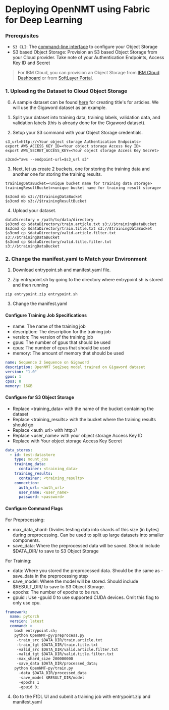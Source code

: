 # Deploying OpenNMT using Fabric for Deep Learning

### Prerequisites

* `S3 CLI`: The [command-line interface](https://aws.amazon.com/cli/) to configure your Object Storage
* S3 based Object Storage: Provision an S3 based Object Storage from your Cloud provider. Take note of your Authentication Endpoints, Access Key ID and Secret
> For IBM Cloud, you can provision an Object Storage from [IBM Cloud Dashboard](https://console.bluemix.net/catalog/infrastructure/cloud-object-storage?taxonomyNavigation=apps) or from [SoftLayer Portal](https://control.softlayer.com/storage/objectstorage).

### 1. Uploading the Dataset to Cloud Object Storage

0. A sample dataset can be found [here](https://github.com/harvardnlp/sent-summary) for creating title's for articles. We will use the Gigaword dataset as an example.

1. Split your dataset into training data, training labels, validation data, and validation labels (this is already done for the Gigaword dataset).

2. Setup your S3 command with your Object Storage credentials.

```shell
s3_url=http://<Your object storage Authentication Endpoints>
export AWS_ACCESS_KEY_ID=<Your object storage Access Key ID>
export AWS_SECRET_ACCESS_KEY=<Your object storage Access Key Secret>

s3cmd="aws --endpoint-url=$s3_url s3"
```

3. Next, let us create 2 buckets, one for storing the training data and another one for storing the training results.
```shell
trainingDataBucket=<unique bucket name for training data storage>
trainingResultBucket=<unique bucket name for training result storage>

$s3cmd mb s3://$trainingDataBucket
$s3cmd mb s3://$trainingResultBucket
```

4. Upload your dataset.
```shell
dataDirectory = /path/to/data/directory
$s3cmd cp $dataDirectory/train.article.txt s3://$trainingDataBucket
$s3cmd cp $dataDirectory/train.title.txt s3://$trainingDataBucket
$s3cmd cp $dataDirectory/valid.article.filter.txt s3://$trainingDataBucket
$s3cmd cp $dataDirectory/valid.title.filter.txt s3://$trainingDataBucket
```

### 2. Change the manifest.yaml to Match your Environment

1. Download entrypoint.sh and manifest.yaml file.

2. Zip entrypoint.sh by going to the directory where entrypoint.sh is stored and then running

```shell
zip entrypoint.zip entrypoint.sh
```

3. Change the manifest.yaml

#### Configure Training Job Specifications

- name: The name of the training job
- description: The description for the training job
- version: The version of the training job
- gpus: The number of gpus that should be used
- cpus: The number of cpus that should be used
- memory: The amount of memory that should be used

```yaml
name: Sequence 2 Sequence on Gigaword
description: OpenNMT Seq2seq model trained on Gigaword dataset
version: "1.0"
gpus: 1
cpus: 8
memory: 16GB
```

#### Configure for S3 Object Storage

- Replace <training_data> with the name of the bucket containing the dataset
- Replace <training_results> with the bucket where the training results should go
- Replace <auth_url> with http://<Your object storage Authentication Endpoints>
- Replace <user_name> with your object storage Access Key ID
- Replace <password> with Your object storage Access Key Secret

```yaml
data_stores:
  - id: test-datastore
    type: mount_cos
    training_data:
      container: <training_data>
    training_results:
      container: <training_results>
    connection:
      auth_url: <auth_url>
      user_name: <user_name>
      password: <password>
```

#### Configure Command Flags

For Preprocessing:
- max_data_shard: Divides testing data into shards of this size (in bytes) during preprocessing. Can be used to split up large datasets into smaller components.
- save_data: Where the preprocessed data will be saved. Should include $DATA_DIR/ to save to S3 Object Storage

For Training:
- data: Where you stored the preprocessed data. Should be the same as -save_data in the preprocessing step
- save_model: Where the model will be stored. Should include $RESULT_DIR/ to save to S3 Object Storage.
- epochs: The number of epochs to be run.
- gpuid <optional>: Use -gpuid 0 to use supported CUDA devices. Omit this flag to only use cpu.

```yaml
framework:
  name: pytorch
  version: latest
  command: >
    bash entrypoint.sh;
    python OpenNMT-py/preprocess.py
     -train_src $DATA_DIR/train.article.txt
     -train_tgt $DATA_DIR/train.title.txt
     -valid_src $DATA_DIR/valid.article.filter.txt
     -valid_tgt $DATA_DIR/valid.title.filter.txt
     -max_shard_size 200000000
     -save_data $DATA_DIR/processed_data;
    python OpenNMT-py/train.py
      -data $DATA_DIR/processed_data
      -save_model $RESULT_DIR/model
      -epochs 1
      -gpuid 0;
```

4. Go to the FfDL UI and submit a training job with entrypoint.zip and manifest.yaml
